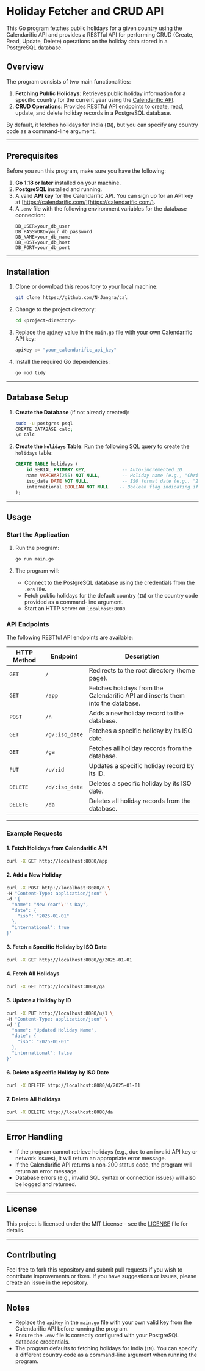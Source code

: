 # Holiday Fetcher and CRUD API

This Go program fetches public holidays for a given country using the Calendarific API and provides a RESTful API for performing CRUD (Create, Read, Update, Delete) operations on the holiday data stored in a PostgreSQL database.

## Overview

The program consists of two main functionalities:
1. **Fetching Public Holidays**: Retrieves public holiday information for a specific country for the current year using the [Calendarific API](https://calendarific.com/).
2. **CRUD Operations**: Provides RESTful API endpoints to create, read, update, and delete holiday records in a PostgreSQL database.

By default, it fetches holidays for India (`IN`), but you can specify any country code as a command-line argument.

---

## Prerequisites

Before you run this program, make sure you have the following:

1. **Go 1.18 or later** installed on your machine.
2. **PostgreSQL** installed and running.
3. A valid **API key** for the Calendarific API. You can sign up for an API key at [https://calendarific.com/](https://calendarific.com/).
4. A `.env` file with the following environment variables for the database connection:
   ```plaintext
   DB_USER=your_db_user
   DB_PASSWORD=your_db_password
   DB_NAME=your_db_name
   DB_HOST=your_db_host
   DB_PORT=your_db_port
   ```

---

## Installation

1. Clone or download this repository to your local machine:
   ```sh
   git clone https://github.com/N-Jangra/cal
   ```

2. Change to the project directory:
   ```sh
   cd <project-directory>
   ```

3. Replace the `apiKey` value in the `main.go` file with your own Calendarific API key:
   ```go
   apiKey := "your_calendarific_api_key"
   ```

4. Install the required Go dependencies:
   ```sh
   go mod tidy
   ```

---

## Database Setup

1. **Create the Database** (if not already created):
   ```sh
   sudo -u postgres psql
   CREATE DATABASE calc;
   \c calc
   ```

2. **Create the `holidays` Table**:
   Run the following SQL query to create the `holidays` table:
   ```sql
   CREATE TABLE holidays (
       id SERIAL PRIMARY KEY,             -- Auto-incremented ID
       name VARCHAR(255) NOT NULL,        -- Holiday name (e.g., "Christmas")
       iso_date DATE NOT NULL,            -- ISO format date (e.g., "2025-12-25")
       international BOOLEAN NOT NULL    -- Boolean flag indicating if the holiday is international
   );
   ```

---

## Usage

### Start the Application

1. Run the program:
   ```sh
   go run main.go
   ```

2. The program will:
   - Connect to the PostgreSQL database using the credentials from the `.env` file.
   - Fetch public holidays for the default country (`IN`) or the country code provided as a command-line argument.
   - Start an HTTP server on `localhost:8080`.

### API Endpoints

The following RESTful API endpoints are available:

| HTTP Method | Endpoint          | Description                                      |
|-------------|-------------------|--------------------------------------------------|
| `GET`       | `/`               | Redirects to the root directory (home page).     |
| `GET`       | `/app`            | Fetches holidays from the Calendarific API and inserts them into the database. |
| `POST`      | `/n`              | Adds a new holiday record to the database.       |
| `GET`       | `/g/:iso_date`    | Fetches a specific holiday by its ISO date.      |
| `GET`       | `/ga`             | Fetches all holiday records from the database.   |
| `PUT`       | `/u/:id`          | Updates a specific holiday record by its ID.     |
| `DELETE`    | `/d/:iso_date`    | Deletes a specific holiday by its ISO date.      |
| `DELETE`    | `/da`             | Deletes all holiday records from the database.   |

---

### Example Requests

#### 1. Fetch Holidays from Calendarific API
```sh
curl -X GET http://localhost:8080/app
```

#### 2. Add a New Holiday
```sh
curl -X POST http://localhost:8080/n \
-H "Content-Type: application/json" \
-d '{
  "name": "New Year'\''s Day",
  "date": {
    "iso": "2025-01-01"
  },
  "international": true
}'
```

#### 3. Fetch a Specific Holiday by ISO Date
```sh
curl -X GET http://localhost:8080/g/2025-01-01
```

#### 4. Fetch All Holidays
```sh
curl -X GET http://localhost:8080/ga
```

#### 5. Update a Holiday by ID
```sh
curl -X PUT http://localhost:8080/u/1 \
-H "Content-Type: application/json" \
-d '{
  "name": "Updated Holiday Name",
  "date": {
    "iso": "2025-01-01"
  },
  "international": false
}'
```

#### 6. Delete a Specific Holiday by ISO Date
```sh
curl -X DELETE http://localhost:8080/d/2025-01-01
```

#### 7. Delete All Holidays
```sh
curl -X DELETE http://localhost:8080/da
```

---

## Error Handling

- If the program cannot retrieve holidays (e.g., due to an invalid API key or network issues), it will return an appropriate error message.
- If the Calendarific API returns a non-200 status code, the program will return an error message.
- Database errors (e.g., invalid SQL syntax or connection issues) will also be logged and returned.

---

## License

This project is licensed under the MIT License - see the [LICENSE](LICENSE) file for details.

---

## Contributing

Feel free to fork this repository and submit pull requests if you wish to contribute improvements or fixes. If you have suggestions or issues, please create an issue in the repository.

---

## Notes

- Replace the `apiKey` in the `main.go` file with your own valid key from the Calendarific API before running the program.
- Ensure the `.env` file is correctly configured with your PostgreSQL database credentials.
- The program defaults to fetching holidays for India (`IN`). You can specify a different country code as a command-line argument when running the program.
